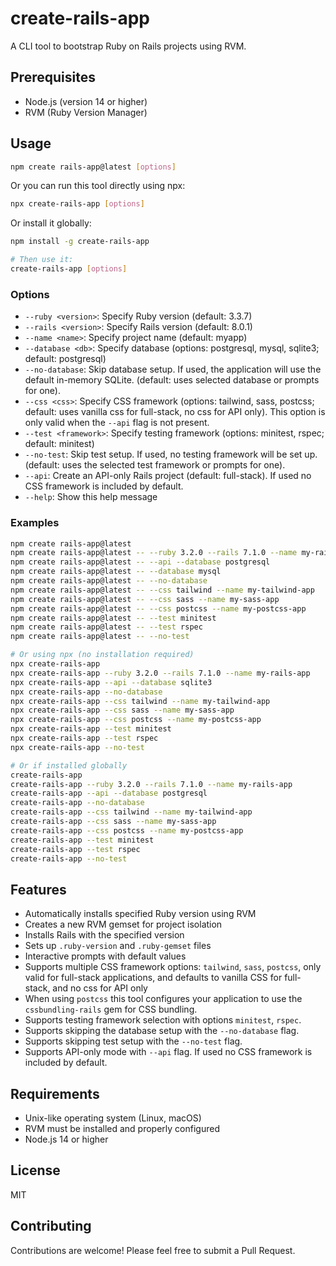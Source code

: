 # create-rails-app

A CLI tool to bootstrap Ruby on Rails projects using RVM.

## Prerequisites

- Node.js (version 14 or higher)
- RVM (Ruby Version Manager)

## Usage

```bash
npm create rails-app@latest [options]
```

Or you can run this tool directly using npx:

```bash
npx create-rails-app [options]
```

Or install it globally:

```bash
npm install -g create-rails-app

# Then use it:
create-rails-app [options]
```

### Options

- `--ruby <version>`: Specify Ruby version (default: 3.3.7)
- `--rails <version>`: Specify Rails version (default: 8.0.1)
- `--name <name>`: Specify project name (default: myapp)
- `--database <db>`: Specify database (options: postgresql, mysql, sqlite3; default: postgresql)
- `--no-database`: Skip database setup. If used, the application will use the default in-memory SQLite. (default: uses selected database or prompts for one).
- `--css <css>`: Specify CSS framework (options: tailwind, sass, postcss; default: uses vanilla css for full-stack, no css for API only). This option is only valid when the `--api` flag is not present.
- `--test <framework>`: Specify testing framework (options: minitest, rspec; default: minitest)
- `--no-test`: Skip test setup. If used, no testing framework will be set up. (default: uses the selected test framework or prompts for one).
- `--api`: Create an API-only Rails project (default: full-stack). If used no CSS framework is included by default.
- `--help`: Show this help message

### Examples

```bash
npm create rails-app@latest
npm create rails-app@latest -- --ruby 3.2.0 --rails 7.1.0 --name my-rails-app
npm create rails-app@latest -- --api --database postgresql
npm create rails-app@latest -- --database mysql
npm create rails-app@latest -- --no-database
npm create rails-app@latest -- --css tailwind --name my-tailwind-app
npm create rails-app@latest -- --css sass --name my-sass-app
npm create rails-app@latest -- --css postcss --name my-postcss-app
npm create rails-app@latest -- --test minitest
npm create rails-app@latest -- --test rspec
npm create rails-app@latest -- --no-test

# Or using npx (no installation required)
npx create-rails-app
npx create-rails-app --ruby 3.2.0 --rails 7.1.0 --name my-rails-app
npx create-rails-app --api --database sqlite3
npx create-rails-app --no-database
npx create-rails-app --css tailwind --name my-tailwind-app
npx create-rails-app --css sass --name my-sass-app
npx create-rails-app --css postcss --name my-postcss-app
npx create-rails-app --test minitest
npx create-rails-app --test rspec
npx create-rails-app --no-test

# Or if installed globally
create-rails-app
create-rails-app --ruby 3.2.0 --rails 7.1.0 --name my-rails-app
create-rails-app --api --database postgresql
create-rails-app --no-database
create-rails-app --css tailwind --name my-tailwind-app
create-rails-app --css sass --name my-sass-app
create-rails-app --css postcss --name my-postcss-app
create-rails-app --test minitest
create-rails-app --test rspec
create-rails-app --no-test
```

## Features

- Automatically installs specified Ruby version using RVM
- Creates a new RVM gemset for project isolation
- Installs Rails with the specified version
- Sets up `.ruby-version` and `.ruby-gemset` files
- Interactive prompts with default values
- Supports multiple CSS framework options: `tailwind`, `sass`, `postcss`, only valid for full-stack applications, and defaults to vanilla CSS for full-stack, and no css for API only
- When using `postcss` this tool configures your application to use the `cssbundling-rails` gem for CSS bundling.
- Supports testing framework selection with options `minitest`, `rspec`.
- Supports skipping the database setup with the `--no-database` flag.
- Supports skipping test setup with the `--no-test` flag.
- Supports API-only mode with `--api` flag. If used no CSS framework is included by default.

## Requirements

- Unix-like operating system (Linux, macOS)
- RVM must be installed and properly configured
- Node.js 14 or higher

## License

MIT

## Contributing

Contributions are welcome! Please feel free to submit a Pull Request.
